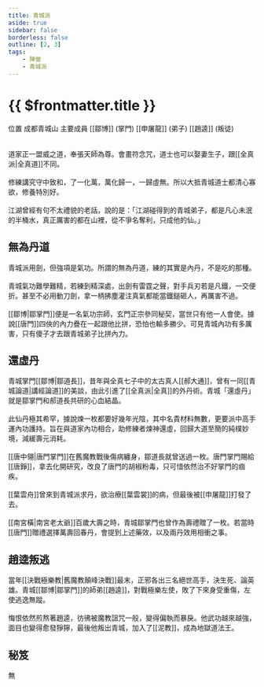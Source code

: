 ```yaml
---
title: 青城派
aside: true
sidebar: false
borderless: false
outline: [2, 3]
tags:
    - 陣營
    - 青城派
---
```


# {{ $frontmatter.title }}

<InfoList position="right">
	<Info title="陣營資料" :open=true>
		<table>
			<ChTr>
				<ChTd isTitle=true>
					位置
				</ChTd>
				<ChTd>
					成都青城山
				</ChTd>
			</ChTr>
			<ChTr>
				<ChTd isTitle=true position='center'>
					主要成員
				</ChTd>
			</ChTr>
			<ChTr>
                <ChTd position='center'>
                    [[鄒博]] (掌門)
                </ChTd>
            </ChTr>
            <ChTr>
                <ChTd position='center'>
                    [[申屠龍]] (弟子)
                </ChTd>
            </ChTr>
            <ChTr>
                <ChTd position='center'>  
                    [[趙逵]] (叛徒)
                </ChTd>
            </ChTr>
		</table>
	</Info>
</InfoList>

道家正一盟威之道，奉張天師為尊。會畫符念咒，道士也可以娶妻生子，跟[[全真派|全真道]]不同。
<br><br>
修練講究守中致和，了一化萬，萬化歸一，一歸虛無。所以大抵青城道士都清心寡欲，修養特別好。
<br><br>
江湖曾經有句不太禮貌的老話，說的是：「江湖碰得到的青城弟子，都是凡心未泯的半桶水，真正厲害的都在山裡，從不爭名奪利，只成他的仙。」

## 無為丹道

青城派用劍，但強項是氣功。所謂的無為丹道，練的其實是內丹，不是吃的那種。
<br><br>
青城氣功難學難精，若練到精深處，出劍有雷霆之聲，對手兵刃若是凡鐵，一交便折。甚至不必用動刀劍，拿一柄拂塵灌注真氣都能當鐵鎚砸人，再厲害不過。
<br><br>
[[鄒博|鄒掌門]]便是一名氣功宗師，玄門正宗參同秘契，當世只有他一人會使。據說[[唐門]]四俠的內力疊在一起跟他比拼，恐怕也輸多勝少。可見青城內功有多厲害，只有傻子才去跟青城弟子比拼內力。

## 還虛丹

青城掌門[[鄒博|鄒道長]]，昔年與全真七子中的太古真人[[郝大通]]，曾有一同[[青城論道|講經論道]]的美談，由此引進了[[全真派|全真]]的外丹術。青城「還虛丹」就是鄒掌門和郝道長共研的心血結晶。
<br><br>
此仙丹極其希罕，據說煉一枚都要好幾年光陰，其中名貴材料無數，更要派中高手運內功護持。旨在與道家內功相合，助修練者煉神還虛，回歸大道至簡的純樸妙境，減緩壽元消耗。
<br><br>
[[唐中翎|唐門掌門]]在舊魔教戰後傷病纏身，鄒道長就曾送過一枚。唐門掌門賜給[[唐錚]]，拿去化開研究，改良了唐門的胡椒粉毒，只可惜依然治不好掌門的痼疾。
<br><br>
[[葉雲舟]]曾來到青城派求丹，欲治療[[葉雲裳]]的病，但最後被[[申屠龍]]打發了去。
<br><br>
[[南宮橫|南宮老太爺]]百歲大壽之時，青城鄒掌門也曾作為壽禮贈了一枚。若當時[[唐門]]贈禮選擇萬壽回春丹，會提到上述藥效，以及兩丹效用相衝之事。

## 趙逵叛逃

當年[[決戰極樂教|舊魔教顛峰決戰]]最末，正邪各出三名絕世高手，決生死、論英雄。青城[[鄒博|鄒掌門]]的師弟[[趙逵]]，對戰極樂左使，敗了下來身受重傷，左使逃逸無蹤。
<br><br>
悔恨依然煎熬著趙逵，彷彿被魔教詛咒一般，變得偏執而暴戾。他武功越來越強，面目也變得愈發猙獰，最後他叛出青城，加入了[[泥教]]，成為地獄道法王。

## 秘笈

無